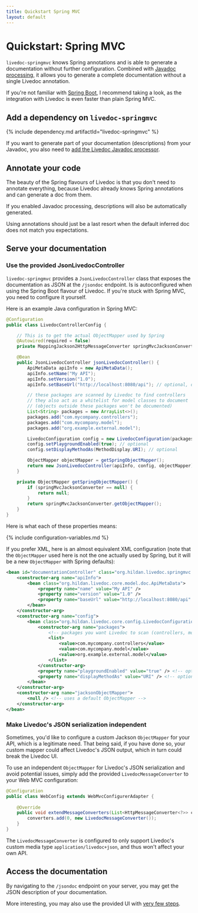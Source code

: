 ```yaml
---
title: Quickstart Spring MVC
layout: default
---
```


# Quickstart: Spring MVC

`livedoc-springmvc` knows Spring annotations and is able to generate a documentation without further configuration. 
Combined with [Javadoc processing](../javadoc-processing), it allows you to generate a complete documentation without
 a single Livedoc annotation.

If you're not familiar with [Spring Boot](https://projects.spring.io/spring-boot), I recommend taking a look, as the 
integration with Livedoc is even faster than plain Spring MVC. 

## Add a dependency on `livedoc-springmvc`

{% include dependency.md artifactId="livedoc-springmvc" %}

If you want to generate part of your documentation (descriptions) from your Javadoc, you also need to 
[add the Livedoc Javadoc processor](../javadoc-processing).

## Annotate your code

The beauty of the Spring flavours of Livedoc is that you don't need to annotate everything, because Livedoc already 
knows Spring annotations and can generate a doc from them. 

If you enabled Javadoc processing, descriptions will also be automatically generated.

Using annotations should just be a last resort when the default inferred doc does not match you expectations.

## Serve your documentation

### Use the provided JsonLivedocController

`livedoc-springmvc` provides a `JsonLivedocController` class that exposes the documentation as JSON at the `/jsondoc`
 endpoint. Is is autoconfigured when using the Spring Boot flavour of Livedoc. If you're stuck with Spring MVC, you 
 need to configure it yourself.
 
Here is an example Java configuration in Spring MVC:

```java
@Configuration
public class LivedocControllerConfig {

    // This is to get the actual ObjectMapper used by Spring
    @Autowired(required = false)
    private MappingJackson2HttpMessageConverter springMvcJacksonConverter;

    @Bean
    public JsonLivedocController jsonLivedocController() {
        ApiMetaData apiInfo = new ApiMetaData();
        apiInfo.setName("My API");
        apiInfo.setVersion("1.0");
        apiInfo.setBaseUrl("http://localhost:8080/api"); // optional, defaults to the current server

        // these packages are scanned by Livedoc to find controllers
        // they also act as a whitelist for model classes to document
        // (objects outside these packages won't be documented)
        List<String> packages = new ArrayList<>();
        packages.add("com.mycompany.controllers");
        packages.add("com.mycompany.model");
        packages.add("org.example.external.model");

        LivedocConfiguration config = new LivedocConfiguration(packages);
        config.setPlaygroundEnabled(true); // optional
        config.setDisplayMethodAs(MethodDisplay.URI); // optional

        ObjectMapper objectMapper = getSpringObjectMapper();
        return new JsonLivedocController(apiInfo, config, objectMapper);
    }

    private ObjectMapper getSpringObjectMapper() {
        if (springMvcJacksonConverter == null) {
            return null;
        }
        return springMvcJacksonConverter.getObjectMapper();
    }
}
```

Here is what each of these properties means:

{% include configuration-variables.md %}

If you prefer XML, here is an almost equivalent XML configuration (note that the `ObjectMapper` used here is not the 
one actually used by Spring, but it will be a new `ObjectMapper` with Spring defaults):
```xml
<bean id="documentationController" class="org.hildan.livedoc.springmvc.controller.JsonLivedocController">
    <constructor-arg name="apiInfo">
        <bean class="org.hildan.livedoc.core.model.doc.ApiMetaData">
            <property name="name" value="My API" />
            <property name="version" value="1.0" />
            <property name="baseUrl" value="http://localhost:8080/api" /> <!-- optional -->
        </bean>
    </constructor-arg>
    <constructor-arg name="config">
        <bean class="org.hildan.livedoc.core.config.LivedocConfiguration">
            <constructor-arg name="packages">
                <!-- packages you want Livedoc to scan (controllers, model classes, etc.) -->
                <list>
                    <value>com.mycompany.controllers</value>
                    <value>com.mycompany.model</value>
                    <value>org.example.external.model</value>
                </list>
            </constructor-arg>
            <property name="playgroundEnabled" value="true" /> <!-- optional -->
            <property name="displayMethodAs" value="URI" /> <!-- optional -->
        </bean>
    </constructor-arg>
    <constructor-arg name="jacksonObjectMapper">
        <null /> <!-- uses a default ObjectMapper -->
    </constructor-arg>
</bean>
```

### Make Livedoc's JSON serialization independent

Sometimes, you'd like to configure a custom Jackson `ObjectMapper` for your API, which is a legitimate need. 
That being said, if you have done so, your custom mapper could affect Livedoc's JSON output, which in turn could break 
the Livedoc UI.

To use an independent `ObjectMapper` for Livedoc's JSON serialization and avoid potential issues, simply add the 
provided `LivedocMessageConverter` to your Web MVC configuration: 

```java
@Configuration
public class WebConfig extends WebMvcConfigurerAdapter {
                                     
    @Override
    public void extendMessageConverters(List<HttpMessageConverter<?>> converters) {
        converters.add(0, new LivedocMessageConverter());
    }
}
```

The `LivedocMessageConverter` is configured to only support Livedoc's custom media type `application/livedoc+json`, 
and thus won't affect your own API.

## Access the documentation

By navigating to the `/jsondoc` endpoint on your server, you may get the JSON description of your documentation.

More interesting, you may also use the provided UI with [very few steps](../livedoc-ui).
